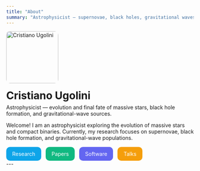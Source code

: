 ```yaml
---
title: "About"
summary: "Astrophysicist — supernovae, black holes, gravitational waves"
---
```


<div style="display:flex;align-items:center;gap:16px;flex-wrap:wrap;margin-bottom:12px;">
  <img src="/media/avatar.jpeg" alt="Cristiano Ugolini"
       style="width:140px;height:auto;border-radius:10px;">
  <div>
    <h1 style="margin:0;">Cristiano Ugolini</h1>
    <p style="margin:6px 0 0 0;">
      Astrophysicist — evolution and final fate of massive stars, black hole formation, and gravitational-wave sources.
    </p>
  </div>
</div>

Welcome! I am an astrophysicist exploring the evolution of massive stars and compact binaries.
Currently, my research focuses on supernovae, black hole formation, and gravitational-wave populations.

<div style="display:flex;flex-wrap:wrap;gap:12px;margin-top:16px;">
  <a href="/research/"    style="padding:10px 16px;border-radius:10px;background:#0ea5e9;color:#fff;text-decoration:none;">Research</a>
  <a href="/publication/" style="padding:10px 16px;border-radius:10px;background:#10b981;color:#fff;text-decoration:none;">Papers</a>
  <a href="/software/"    style="padding:10px 16px;border-radius:10px;background:#6366f1;color:#fff;text-decoration:none;">Software</a>
  <a href="/talk/"        style="padding:10px 16px;border-radius:10px;background:#f59e0b;color:#fff;text-decoration:none;">Talks</a>
  <!-- opzionale -->
  <!-- <a href="/teaching/"   style="padding:10px 16px;border-radius:10px;background:#ef4444;color:#fff;text-decoration:none;">Teaching</a> -->
</div>
---
